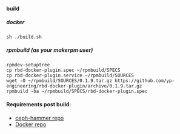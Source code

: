 #### build
##### docker
```sh ./build.sh```

##### rpmbuild (as your makerpm user)
```
rpmdev-setuptree
cp rbd-docker-plugin.spec ~/rpmbuild/SPECS
cp rbd-docker-plugin.service ~/rpmbuild/SOURCES
wget -O ~/rpmbuild/SOURCES/0.1.9.tar.gz https://github.com/yp-engineering/rbd-docker-plugin/archive/0.1.9.tar.gz
rpmbuild -ba ~/rpmbuild/SPECS/rbd-docker-plugin.spec
```
####  Requirements post build:
- [ceph-hammer repo](http://ceph.com/rpm-hammer/el7/noarch/ceph-release-1-1.el7.noarch.rpm)
- [Docker repo](https://docs.docker.com/installation/rhel/)

